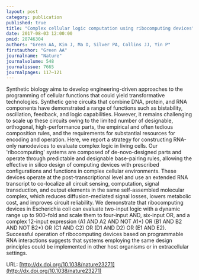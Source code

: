 ```yaml
---
layout: post
category: publication
published: true
title: "Complex cellular logic computation using ribocomputing devices"
date: 2017-08-03 12:00:00
pmid: 28746304
authors: "Green AA, Kim J, Ma D, Silver PA, Collins JJ, Yin P"
firstauthor: "Green AA"
journalname: "Nature"
journalvolume: 548
journalissue: 7665
journalpages: 117–121
---
```


Synthetic biology aims to develop engineering-driven approaches to the programming of cellular functions that could yield transformative technologies. Synthetic gene circuits that combine DNA, protein, and RNA components have demonstrated a range of functions such as bistability, oscillation, feedback, and logic capabilities. However, it remains challenging to scale up these circuits owing to the limited number of designable, orthogonal, high-performance parts, the empirical and often tedious composition rules, and the requirements for substantial resources for encoding and operation. Here, we report a strategy for constructing RNA-only nanodevices to evaluate complex logic in living cells. Our 'ribocomputing' systems are composed of de-novo-designed parts and operate through predictable and designable base-pairing rules, allowing the effective in silico design of computing devices with prescribed configurations and functions in complex cellular environments. These devices operate at the post-transcriptional level and use an extended RNA transcript to co-localize all circuit sensing, computation, signal transduction, and output elements in the same self-assembled molecular complex, which reduces diffusion-mediated signal losses, lowers metabolic cost, and improves circuit reliability. We demonstrate that ribocomputing devices in Escherichia coli can evaluate two-input logic with a dynamic range up to 900-fold and scale them to four-input AND, six-input OR, and a complex 12-input expression (A1 AND A2 AND NOT A1*) OR (B1 AND B2 AND NOT B2*) OR (C1 AND C2) OR (D1 AND D2) OR (E1 AND E2). Successful operation of ribocomputing devices based on programmable RNA interactions suggests that systems employing the same design principles could be implemented in other host organisms or in extracellular settings.

URL: [http://dx.doi.org/10.1038/nature23271](http://dx.doi.org/10.1038/nature23271)
